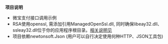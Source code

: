 **项目说明** 
- 微宝支付接口调用示例
- RSA使用openssl, 需添加引用ManagedOpenSsl.dll, 同时确保libeay32.dll、ssleay32.dll位于你的应用程序根目录。[相关说明见](https://github.com/openssl-net/openssl-net)
- 项目依赖newtonsoft.Json (用户可以自行决定使用何种HTTP、JSON工具包)
<br>